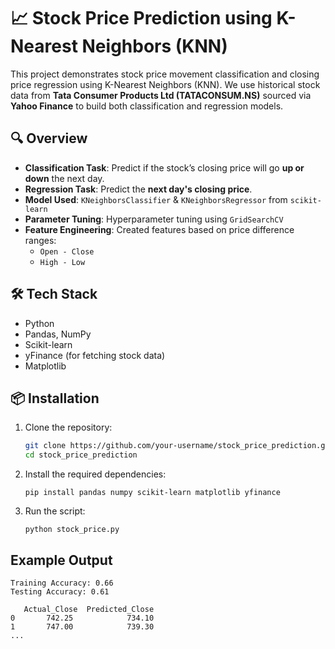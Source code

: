 # 📈 Stock Price Prediction using K-Nearest Neighbors (KNN)

This project demonstrates stock price movement classification and closing price regression using K-Nearest Neighbors (KNN). We use historical stock data from **Tata Consumer Products Ltd (TATACONSUM.NS)** sourced via **Yahoo Finance** to build both classification and regression models.

## 🔍 Overview

- **Classification Task**: Predict if the stock’s closing price will go **up or down** the next day.
- **Regression Task**: Predict the **next day's closing price**.
- **Model Used**: `KNeighborsClassifier` & `KNeighborsRegressor` from `scikit-learn`
- **Parameter Tuning**: Hyperparameter tuning using `GridSearchCV`
- **Feature Engineering**: Created features based on price difference ranges:
  - `Open - Close`
  - `High - Low`

## 🛠️ Tech Stack

- Python
- Pandas, NumPy
- Scikit-learn
- yFinance (for fetching stock data)
- Matplotlib

## 📦 Installation

1. Clone the repository:
   ```bash
   git clone https://github.com/your-username/stock_price_prediction.git
   cd stock_price_prediction
    ```
2. Install the required dependencies:
   ```
   pip install pandas numpy scikit-learn matplotlib yfinance
   ```
3. Run the script:
   ```
   python stock_price.py
   ```
## Example Output
```
Training Accuracy: 0.66
Testing Accuracy: 0.61

   Actual_Close  Predicted_Close
0       742.25            734.10
1       747.00            739.30
...
```


